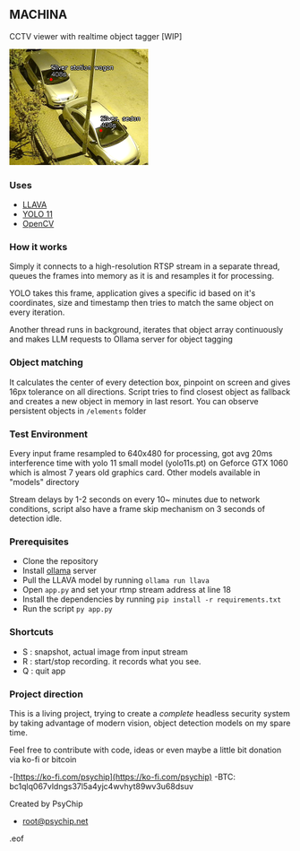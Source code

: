 ## MACHINA
CCTV viewer with realtime object tagger [WIP]

![partial screenshot](demo.png)

### Uses
- [LLAVA](https://llava-vl.github.io)
- [YOLO 11](https://github.com/ultralytics/ultralytics)
- [OpenCV](https://opencv.org)

### How it works
Simply it connects to a high-resolution RTSP stream in a separate thread,
queues the frames into memory as it is and resamples it for processing.

YOLO takes this frame, application gives a specific id based on it's coordinates,
size and timestamp then tries to match the same object on every iteration.

Another thread runs in background, iterates that object array continuously and
makes LLM requests to Ollama server for object tagging

### Object matching
It calculates the center of every detection box, pinpoint on screen and gives 16px
tolerance on all directions. Script tries to find closest object as fallback and
creates a new object in memory in last resort.
You can observe persistent objects in ```/elements``` folder 

### Test Environment
Every input frame resampled to 640x480 for processing, got avg 20ms interference time
with yolo 11 small model (yolo11s.pt) on Geforce GTX 1060 which is almost 7 years old
graphics card. Other models available in "models" directory

Stream delays by 1-2 seconds on every 10~ minutes due to network conditions, script also
have a frame skip mechanism on 3 seconds of detection idle.

### Prerequisites
- Clone the repository
- Install [ollama](https://ollama.com/) server
- Pull the LLAVA model by running ```ollama run llava```
- Open ```app.py``` and set your rtmp stream address at line 18
- Install the dependencies by running ```pip install -r requirements.txt```
- Run the script ```py app.py```

### Shortcuts
- S : snapshot, actual image from input stream
- R : start/stop recording. it records what you see.
- Q : quit app

### Project direction
This is a living project, trying to create a *complete* headless security system by
taking advantage of modern vision, object detection models on my spare time.

Feel free to contribute with code, ideas or even maybe a little bit donation
via ko-fi or bitcoin

-[https://ko-fi.com/psychip](https://ko-fi.com/psychip)
-BTC: bc1qlq067vldngs37l5a4yjc4wvhyt89wv3u68dsuv

Created by PsyChip
- root@psychip.net

.eof